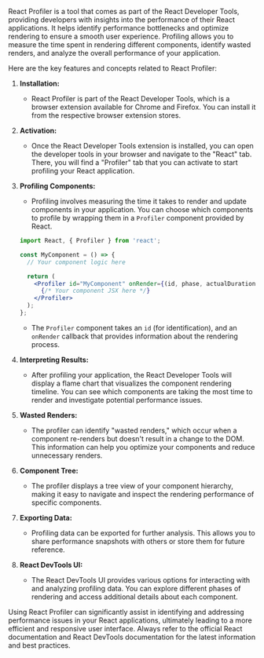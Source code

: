 React Profiler is a tool that comes as part of the React Developer Tools, providing developers with insights into the performance of their React applications. It helps identify performance bottlenecks and optimize rendering to ensure a smooth user experience. Profiling allows you to measure the time spent in rendering different components, identify wasted renders, and analyze the overall performance of your application.

Here are the key features and concepts related to React Profiler:

1. **Installation:**
   - React Profiler is part of the React Developer Tools, which is a browser extension available for Chrome and Firefox. You can install it from the respective browser extension stores.

2. **Activation:**
   - Once the React Developer Tools extension is installed, you can open the developer tools in your browser and navigate to the "React" tab. There, you will find a "Profiler" tab that you can activate to start profiling your React application.

3. **Profiling Components:**
   - Profiling involves measuring the time it takes to render and update components in your application. You can choose which components to profile by wrapping them in a `Profiler` component provided by React.

   ```jsx
   import React, { Profiler } from 'react';

   const MyComponent = () => {
     // Your component logic here

     return (
       <Profiler id="MyComponent" onRender={(id, phase, actualDuration) => console.log(id, phase, actualDuration)}>
         {/* Your component JSX here */}
       </Profiler>
     );
   };
   ```

   - The `Profiler` component takes an `id` (for identification), and an `onRender` callback that provides information about the rendering process.

4. **Interpreting Results:**
   - After profiling your application, the React Developer Tools will display a flame chart that visualizes the component rendering timeline. You can see which components are taking the most time to render and investigate potential performance issues.

5. **Wasted Renders:**
   - The profiler can identify "wasted renders," which occur when a component re-renders but doesn't result in a change to the DOM. This information can help you optimize your components and reduce unnecessary renders.

6. **Component Tree:**
   - The profiler displays a tree view of your component hierarchy, making it easy to navigate and inspect the rendering performance of specific components.

7. **Exporting Data:**
   - Profiling data can be exported for further analysis. This allows you to share performance snapshots with others or store them for future reference.

8. **React DevTools UI:**
   - The React DevTools UI provides various options for interacting with and analyzing profiling data. You can explore different phases of rendering and access additional details about each component.

Using React Profiler can significantly assist in identifying and addressing performance issues in your React applications, ultimately leading to a more efficient and responsive user interface. Always refer to the official React documentation and React DevTools documentation for the latest information and best practices.
